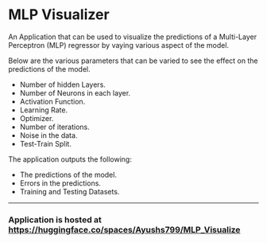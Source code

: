 # MLP Visualizer

An Application that can be used to visualize the predictions of a Multi-Layer Perceptron (MLP) regressor by vaying various aspect of the model.

Below are the various parameters that can be varied to see the effect on the predictions of the model.

* Number of hidden Layers.
* Number of Neurons in each layer.
* Activation Function.
* Learning Rate.
* Optimizer.
* Number of iterations.
* Noise in the data.
* Test-Train Split.

The application outputs the following:
* The predictions of the model.
* Errors in the predictions.
* Training and Testing Datasets.

----

### Application is hosted at https://huggingface.co/spaces/Ayushs799/MLP_Visualize

